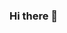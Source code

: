 ### Hi there 👋

<!--
**cpam2011/cpam2011** is a ✨ _special_ ✨ repository because its `README.md` (this file) appears on your GitHub profile.

Here are some ideas to get you started:

- 🔭 I’m currently working on HTML/CSS/Javascript
- 🌱 I’m currently learning Software Development
- 📫 How to reach me: cpamp2011@gmail.com
- 😄 Pronouns: She/Her
- ⚡ Fun fact: I love gaming!
-->
